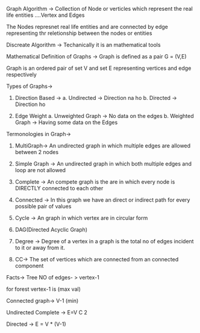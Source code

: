 Graph Algorithm -> Collection of Node or verticles which represent the real life entities ....Vertex and Edges


The Nodes represnet real life entities and are connected by edge representing thr reletionship between the nodes or entities


Discreate Algorithm  -> Techanically it is an mathematical tools 


Mathematical Definition of Graphs ->
Graph is defined as a pair  G = (V,E) 

Graph is an ordered pair of set V and set E representing vertices and edge respectively

Types of Graphs->
1. Direction Based ->
 a. Undirected  -> Direction na ho
 b. Directed    -> Direction ho

2. Edge Weight
 a. Unweighted Graph -> No data on the edges
 b. Weighted Graph   -> Having some data on the Edges


Termonologies in Graph->

1. MultiGraph-> An undirected graph in which multiple edges are allowed between 2 nodes

2. Simple Graph -> An undirected graph in which  both multiple edges and loop are not allowed

3. Complete -> An compete graph is the are in which every node is DIRECTLY connected to each other

4. Connected -> In this graph we have an direct or indirect path for every possible pair of values

5. Cycle -> An graph in which vertex are in circular form

6. DAG(Directed Acyclic Graph)

7. Degree -> Degree of a vertex in a graph is the total no of edges incident to it or away from it.

8. CC-> The set of vertices which are connected from an connected component


Facts->
Tree NO of edges- > vertex-1

for forest vertex-1 is (max val)

Connected graph-> V-1  (min)

Undirected Complete ->  E=V C 2

Directed  -> E = V * (V-1)
